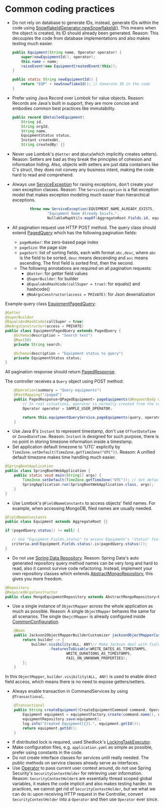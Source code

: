 # Common coding practices

- Do not rely on database to generate IDs, instead, generate IDs within the code
  using [SnowflakeIdGenerator.newSnowflakeId()](../src/main/java/com/company/andy/common/util/SnowflakeIdGenerator.java).
  This
  means when the object is created,
  its ID should already been generated. Reason: This decouples the code from database implementations and also makes
  testing much easier.

    ```java
    public Equipment(String name, Operator operator) {
        super(newEquipmentId(), operator);
        this.name = name;
        raiseEvent(new EquipmentCreatedEvent(this));
    }

    public static String newEquipmentId() {
        return "EQP" + newSnowflakeId(); // Generate ID in the code
    }
  ```

- Prefer using Java Record over Lombok for value objects. Reason: Records are Java's built in support, they are more
  concise
  and embodies common best practices like immutability.

    ```java
    public record QDetailedEquipment(
        String id,
        String orgId,
        String name,
        EquipmentStatus status,
        Instant createdAt,
        String createdBy) {}
  ```
- Never use Lombok's `@Setter` and `@Data`(which implicitly creates setters). Reason: Setters are bad as they break the
  principles of cohesion and information hiding. Also, objects with setters are just data containers like C's struct,
  they does not convey any business intent, making the code hard to read and comprehend.
- Always use [ServiceException](../src/main/java/com/company/andy/common/exception/ServiceException.java) for raising
  exceptions, don't create your own exception classes. Reason: The
  `ServiceException` is a flat exception model that makes exception modeling much easier than hierarchical exceptions.

  ```java
          throw new ServiceException(EQUIPMENT_NAME_ALREADY_EXISTS,
                  "Equipment Name Already Exists.",
                  NullableMapUtils.mapOf(AggregateRoot.Fields.id, equipment.getId(), Equipment.Fields.name, newName));
  ```

- All pagination request use HTTP POST method. The query class should
  extend [PagedQuery](../src/main/java/com/company/andy/common/util/PagedQuery.java) which has the following
  pagination fields:
    - `pageNumber`: the zero-based page index
    - `pageSize`: the page size
    - `pageSort`: list of sorting fields, each with format `abc,desc`, where `abc` is the field to be sorted, `desc`
      means descending and `asc` means ascending. The first field is sorted first, then the second.
    - The following annotations are required on all pagination requests:
        - `@Getter`: for getter field values
        - `@SuperBuilder`: for builder
        - `@EqualsAndHashCode(callSuper = true)`: for equals() and hashcode()
        - `@NoArgsConstructor(access = PRIVATE)`: for Json deserialization

Example query
class [EquipmentPagedQuery](../src/test/java/com/company/andy/sample/equipment/query/EquipmentPagedQuery.java):

```java
@Getter
@SuperBuilder
@EqualsAndHashCode(callSuper = true)
@NoArgsConstructor(access = PRIVATE)
public class EquipmentPagedQuery extends PagedQuery {
    @Schema(description = "Search text")
    @Max(50)
    private String search;

    @Schema(description = "Equipment status to query")
    private EquipmentStatus status;
}
```

All pagination response should return [PagedResponse](../src/main/java/com/company/andy/common/util/PagedResponse.java).

The controller receives a `Query` object using POST method:

```java
    @Operation(summary = "Query equipments")
    @PostMapping("/paged")
    public PagedResponse<QPagedEquipment> pageEquipments(@RequestBody @Valid EquipmentPagedQuery pagedQuery) {
        // In real situations, operator is normally created from the current user in context, such as Spring Security's SecurityContextHolder
        Operator operator = SAMPLE_USER_OPERATOR;

        return this.equipmentQueryService.pageEquipments(query, operator);
    }
```

- Use Java 8's `Instant` to represent timestamp, don't use `OffsetDateTime` or `ZonedDateTime`. Reason: `Instant` is
  designed for such purpose, there is no point in storing timezone information inside a timestamp.
- Set application default timezone to 'UTC' explicitly by `TimeZone.setDefault(TimeZone.getTimeZone("UTC"))`. Reason: A
  unified default timezone makes time handling much easier.

```java
@SpringBootApplication
public class SpringBootWebApplication {
    public static void main(String[] args) {
        TimeZone.setDefault(TimeZone.getTimeZone("UTC")); // Set default timezone to 'UTC'
        SpringApplication.run(SpringBootWebApplication.class, args);
    }
}
```

- Use Lombok's `@FieldNameConstants` to access objects' field names. For example, when accessing MongoDB, filed names
  are usually needed.

```java
@FieldNameConstants
public class Equipment extends AggregateRoot {}
```

```java
if (pagedQuery.status() != null) {

   // Use "Equipment.Fields.status" to access Equipment's "status" field
   criteria.and(Equipment.Fields.status).is(pagedQuery.status());
}
```

- Do not
  use [Spring Data Repository](https://docs.spring.io/spring-data/commons/reference/repositories/query-methods-details.html).
  Reason: Spring Data's auto generated repository query method names can be very long and hard to read, also it cannot
  survive code refactoring. Instead, implement your own repository classes which
  extends [AbstractMongoRepository](../src/main/java/com/company/andy/common/infrastructure/AbstractMongoRepository.java),
  this
  gives you more freedom.

```java
@Repository
@RequiredArgsConstructor
public class MongoEquipmentRepository extends AbstractMongoRepository<Equipment> implements EquipmentRepository {}
```

- Use a single instance of `ObjectMapper` across the whole application as much as possible. Reason: A single
  `ObjectMapper` behaves
  the same for all scenarios. The single `ObejctMapper` is already configured
  inside [CommonConfiguration](../src/main/java/com/company/andy/common/configuration/CommonConfiguration.java).

```java
    @Bean
    public Jackson2ObjectMapperBuilderCustomizer jacksonObjectMapperCustomizer() {
        return builder -> {
            builder.visibility(ALL, ANY)// Make Jackson deal with fields directly without needing setter/getters
                    .featuresToDisable(WRITE_DATES_AS_TIMESTAMPS,
                            WRITE_DURATIONS_AS_TIMESTAMPS,
                            FAIL_ON_UNKNOWN_PROPERTIES);
        };
    }
```

In this `ObjectMapper`, `builder.visibility(ALL, ANY)` is used to enable direct field access, which means there is no
need to
expose getters/setters.

- Always enable transaction in CommandServices by using `@Transactional`.

```java
    @Transactional
    public String createEquipment(CreateEquipmentCommand command, Operator operator) {
        Equipment equipment = equipmentFactory.create(command.name(), operator);
        equipmentRepository.save(equipment);
        log.info("Created Equipment[{}].", equipment.getId());
        return equipment.getId();
    }
```

- If distributed lock is required, used
  Shedlock's [LockingTaskExecutor](../src/main/java/com/company/andy/common/configuration/DistributedLockConfiguration.java).
- Make configuration files, e.g. `application.yaml` as simple as possible, prefer using constants in the code.
- Do not create interface classes for services until really needed. The public methods on service classes already serve
  as interfaces.
- Use [Operator](../src/main/java/com/company/andy/common/model/operator/Operator.java) to pass current user context
  around, do
  not use Spring Security's `SecurityContextHolder` for retrieving user information. Reason:
  `SecurityContextHolder`s are essentially thread scoped global variables, it makes the code implicit and also makes
  testing harder. In practices, we cannot get rid of `SecurityContextHolder`, but we what we can do is: upon receiving
  HTTP request in the Controller, convert `SecurityContextHolder` into a `Operator` and then use `Operator` ever since.